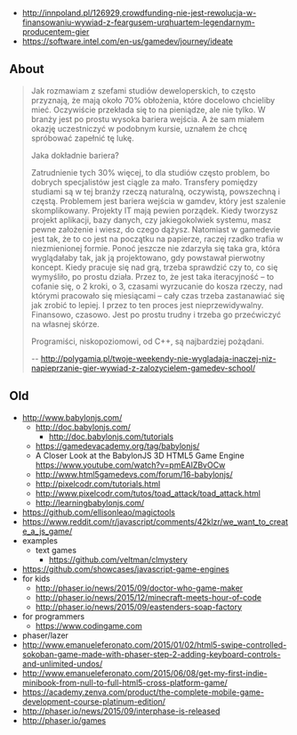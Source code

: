 - http://innpoland.pl/126929,crowdfunding-nie-jest-rewolucja-w-finansowaniu-wywiad-z-feargusem-urqhuartem-legendarnym-producentem-gier
- https://software.intel.com/en-us/gamedev/journey/ideate

## About

>Jak rozmawiam z szefami studiów deweloperskich, to często przyznają, że mają około 70% obłożenia, które docelowo chcieliby mieć. Oczywiście przekłada się to na pieniądze, ale nie tylko. W branży jest po prostu wysoka bariera wejścia. A że sam miałem okazję uczestniczyć w podobnym kursie, uznałem że chcę spróbować zapełnić tę lukę.
>
>Jaka dokładnie bariera?
>
>Zatrudnienie tych 30% więcej, to dla studiów często problem, bo dobrych specjalistów jest ciągle za mało. Transfery pomiędzy studiami są w tej branży rzeczą naturalną, oczywistą, powszechną i częstą. Problemem jest bariera wejścia w gamdev, który jest szalenie skomplikowany. Projekty IT mają pewien porządek. Kiedy tworzysz projekt aplikacji, bazy danych, czy jakiegokolwiek systemu, masz pewne założenie i wiesz, do czego dążysz. Natomiast w gamedevie jest tak, że to co jest na początku na papierze, raczej rzadko trafia w niezmienionej formie. Ponoć jeszcze nie zdarzyła się taka gra, która wyglądałaby tak, jak ją projektowano, gdy powstawał pierwotny koncept. Kiedy pracuje się nad grą, trzeba sprawdzić czy to, co się wymyśliło, po prostu działa. Przez to, że jest taka iteracyjność – to cofanie się, o 2 kroki, o 3, czasami wyrzucanie do kosza rzeczy, nad którymi pracowało się miesiącami – cały czas trzeba zastanawiać się jak zrobić to lepiej. I przez to ten proces jest nieprzewidywalny. Finansowo, czasowo. Jest po prostu trudny i trzeba go przećwiczyć na własnej skórze.
>
>Programiści, niskopoziomowi, od C++, są najbardziej pożądani.
>
>-- http://polygamia.pl/twoje-weekendy-nie-wygladaja-inaczej-niz-napieprzanie-gier-wywiad-z-zalozycielem-gamedev-school/

## Old

- http://www.babylonjs.com/
  - http://doc.babylonjs.com/
    - http://doc.babylonjs.com/tutorials
  - https://gamedevacademy.org/tag/babylonjs/
  - A Closer Look at the BabylonJS 3D HTML5 Game Engine https://www.youtube.com/watch?v=pmEAlZBvOCw
  - http://www.html5gamedevs.com/forum/16-babylonjs/
  - http://pixelcodr.com/tutorials.html
  - http://www.pixelcodr.com/tutos/toad_attack/toad_attack.html
  - http://learningbabylonjs.com/
- https://github.com/ellisonleao/magictools
- https://www.reddit.com/r/javascript/comments/42klzr/we_want_to_create_a_js_game/
- examples
  - text games
    - https://github.com/veltman/clmystery
- https://github.com/showcases/javascript-game-engines
- for kids
  - http://phaser.io/news/2015/09/doctor-who-game-maker
  - http://phaser.io/news/2015/12/minecraft-meets-hour-of-code
  - http://phaser.io/news/2015/09/eastenders-soap-factory
- for programmers
  - https://www.codingame.com
- phaser/lazer
- http://www.emanueleferonato.com/2015/01/02/html5-swipe-controlled-sokoban-game-made-with-phaser-step-2-adding-keyboard-controls-and-unlimited-undos/
- http://www.emanueleferonato.com/2015/06/08/get-my-first-indie-minibook-from-null-to-full-html5-cross-platform-game/
- https://academy.zenva.com/product/the-complete-mobile-game-development-course-platinum-edition/
- http://phaser.io/news/2015/09/interphase-is-released
- http://phaser.io/games
